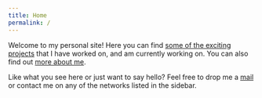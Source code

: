 ```yaml
---
title: Home
permalink: /
---
```


Welcome to my personal site! Here you can find [some of the exciting projects](/projects/) that I have worked on, and am currently working on. You can also find out [more about me](/about/).

Like what you see here or just want to say hello? Feel free to drop me a [mail](mailto:ayaskant.panigrahi@gmail.com) or contact me on any of the networks listed in the sidebar. 
